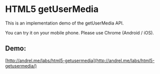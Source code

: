 # HTML5 getUserMedia

This is an implementation demo of the getUserMedia API.

You can try it on your mobile phone. Please use Chrome (Android / iOS).

## Demo:
[http://andrel.me/labs/html5-getusermedia](http://andrel.me/labs/html5-getusermedia/)